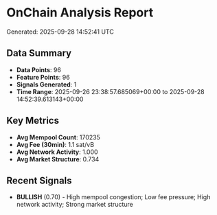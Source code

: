 # OnChain Analysis Report
Generated: 2025-09-28 14:52:41 UTC

## Data Summary
- **Data Points**: 96
- **Feature Points**: 96
- **Signals Generated**: 1
- **Time Range**: 2025-09-26 23:38:57.685069+00:00 to 2025-09-28 14:52:39.613143+00:00

## Key Metrics
- **Avg Mempool Count**: 170235
- **Avg Fee (30min)**: 1.1 sat/vB
- **Avg Network Activity**: 1.000
- **Avg Market Structure**: 0.734

## Recent Signals
- **BULLISH** (0.70) - High mempool congestion; Low fee pressure; High network activity; Strong market structure
